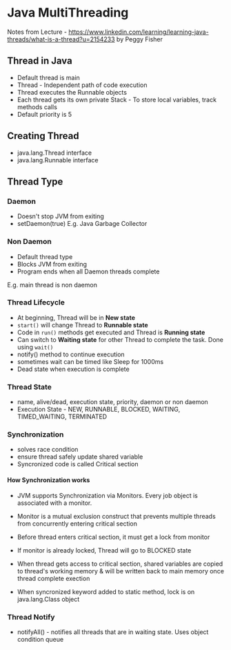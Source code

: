 # Java MultiThreading

Notes from Lecture - https://www.linkedin.com/learning/learning-java-threads/what-is-a-thread?u=2154233 by Peggy Fisher

## Thread in Java

* Default thread is main
* Thread - Independent path of code execution
* Thread executes the Runnable objects
* Each thread gets its own private Stack - To store local variables, track methods calls
* Default priority is 5

## Creating Thread

* java.lang.Thread interface
* java.lang.Runnable interface

## Thread Type

### Daemon

* Doesn't stop JVM from exiting
* setDaemon(true)
E.g. Java Garbage Collector

### Non Daemon
* Default thread type
* Blocks JVM from exiting
* Program ends when all Daemon threads complete

E.g. main thread is non daemon

### Thread Lifecycle

* At beginning, Thread will be in **New state**
* `start()` will change Thread to **Runnable state**
* Code in `run()` methods get executed and Thread is **Running state**
* Can switch to **Waiting state** for other Thread to complete the task. Done using `wait()`
* notify() method to continue execution
* sometimes wait can be timed like Sleep for 1000ms
* Dead state when execution is complete

### Thread State

* name, alive/dead, execution state, priority, daemon or non daemon
* Execution State - NEW, RUNNABLE, BLOCKED, WAITING, TIMED_WAITING, TERMINATED

### Synchronization

* solves race condition 
* ensure thread safely update shared variable
* Syncronized code is called Critical section

#### How Synchronization works 

* JVM supports Synchronization via Monitors. Every job object is associated with a monitor. 
* Monitor is a mutual exclusion construct that prevents multiple threads from concurrently entering critical section
* Before thread enters critical section, it must get a lock from monitor
* If monitor is already locked, Thread will go to BLOCKED state
* When thread gets access to critical section, shared variables are copied to thread's working memory & will be written back to main memory once thread complete exection


* When syncronized keyword added to static method, lock is on java.lang.Class object


### Thread Notify

* notifyAll() - notifies all threads that are in waiting state. Uses object condition queue
